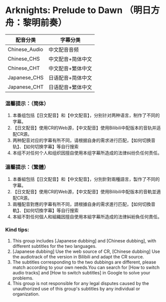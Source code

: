 # Arknights: Prelude to Dawn （明日方舟：黎明前奏）

配音分类|字幕分类
---|---
Chinese_Audio|中文配音音频
Chinese_CHS|中文配音+简体中文
Chinese_CHT|中文配音+繁体中文
Japanese_CHS|日语配音+简体中文
Japanese_CHT|日语配音+繁体中文




### 温馨提示：（简体）
1. 本番组包括【日文配音】和【中文配音】，分别针对两种语言，制作了不同的字幕。
2. 【日文配音】使用CR的Web源，【中文配音】使用Bilibili中配版本的音轨并适配CR源。
3. 两种配音对应的字幕有所不同，请根据自身的需求进行匹配，【如何切换音轨】、【如何切换字幕】等自行搜索
4. 本组不对任何个人和组织因擅自使用本组字幕所造成的法律纠纷负任何责任。

### 溫馨提示：（繁體）
1. 本番組包括【日文配音】和【中文配音】，分別針對兩種語言，製作了不同的字幕。
2. 【日文配音】使用CR的Web源，【中文配音】使用Bilibili中配版本的音軌並適配CR源。
3. 兩種配音對應的字幕有所不同，請根據自身的需求進行匹配，【如何切換音軌】、【如何切換字幕】等自行搜索
4. 本組不對任何個人和組織因擅自使用本組字幕所造成的法律糾紛負任何責任。

### Kind tips:
1. This group includes [Japanese dubbing] and [Chinese dubbing], with different subtitles for the two languages.
2. [Japanese dubbing] Use the web source of CR, [Chinese dubbing] Use the audiotrack of the version in Bilibili and adapt the CR source.
3. The subtitles corresponding to the two dubbings are different, please match according to your own needs.You can search for [How to switch audio tracks] and [How to switch subtitles] in Google to solve your problems.
4. This group is not responsible for any legal disputes caused by the unauthorized use of this group's subtitles by any individual or organization.
